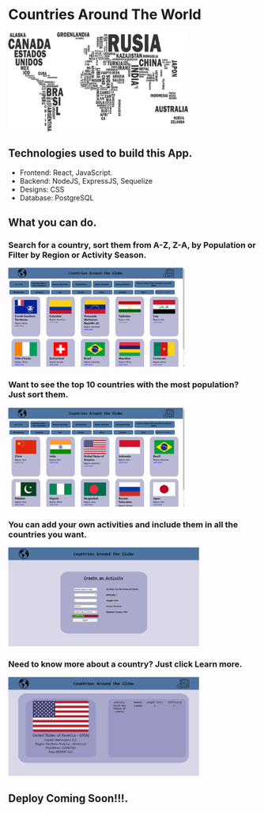
# Countries Around The World

<p align="left">
  <img height="200" src="./countries.png" />
</p>

## Technologies used to build this App.

- Frontend: React, JavaScript.
- Backend: NodeJS, ExpressJS, Sequelize
- Designs: CSS
- Database: PostgreSQL

## What you can do.
<h3> Search for a country, sort them from A-Z, Z-A, by Population or Filter by Region or Activity Season. </h3>
<p align="left">
  <img height="200" src="./images/Capture.PNG" />
</p>
<h3> Want to see the top 10 countries with the most population? Just sort them. </h3>
 
<p align="left">
  <img height="200" src="./images/Capture1.PNG" />
</p>
<h3> You can add your own activities and include them in all the countries you want. </h3>
 
<p align="left">
  <img height="200" src="./images/Screenshot 2021-05-27 125320.png" />
</p>
<h3> Need to know more about a country? Just click Learn more.</h3>
  
 <p align="left">
  <img height="200" src="./images/Screenshot 2021-05-27 125200.png" />
</p>

## Deploy Coming Soon!!!.
